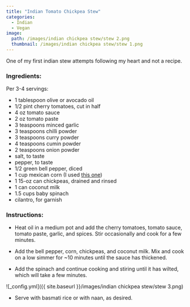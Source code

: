 ```yaml
---
title: "Indian Tomato Chickpea Stew"
categories:
  - Indian
  - Vegan
image:
  path: /images/indian chickpea stew/stew 2.png
  thumbnail: /images/indian chickpea stew/stew 1.png
---
```


One of my first indian stew attempts following my heart and not a recipe.

### Ingredients:

Per 3-4 servings:

* 1 tablespoon olive or avocado oil
* 1/2 pint cherry tomatoes, cut in half
* 4 oz tomato sauce 
* 2 oz tomato paste 
* 3 teaspoons minced garlic 
* 3 teaspoons chilli powder⠀
* 3 teaspoons curry powder⠀
* 4 teaspoons cumin powder
* 2 teaspoons onion powder⠀
* salt, to taste
* pepper, to taste
* 1/2 green bell pepper, diced
* 1 cup mexican corn (I used [this one](https://www.kroger.com/p/green-giant-mexicorn/0002000010453))
* 1 15-oz can chickpeas, drained and rinsed
* 1 can coconut milk 
* 1.5 cups baby spinach
* cilantro, for garnish

### Instructions:

* Heat oil in a medium pot and add the cherry tomatoes, tomato sauce, tomato paste, garlic, and spices. Stir occasionally and cook for a few minutes.

* Add the bell pepper, corn, chickpeas, and coconut milk. Mix and cook on a low simmer for ~10 minutes until the sauce has thickened.

* Add the spinach and continue cooking and stiring until it has wilted, which will take a few minutes. 

![_config.yml]({{ site.baseurl }}/images/indian chickpea stew/stew 3.png)

* Serve with basmati rice or with naan, as desired. 


